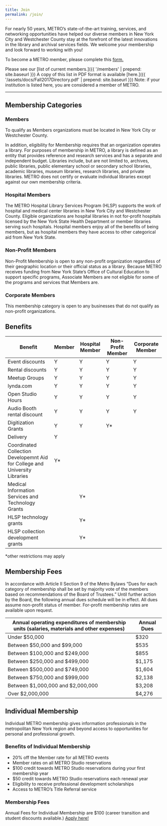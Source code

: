 ```yaml
---
title: Join
permalink: /join/
---
```


For nearly 50 years, METRO’s state-of-the-art training, services, and networking opportunities have helped our diverse members in New York City and Westchester County stay at the forefront of the latest innovations in the library and archival services fields. We welcome your membership and look forward to working with you!

To become a METRO member, please complete this <a href="https://www.google.com/url?q=https://docs.google.com/a/metro.org/forms/d/e/1FAIpQLScdl5-ktEFGNhXXEn4bAF54Blbu8wraOFRshnR42LSWpjwAMQ/viewform&sa=D&ust=1487006619450000&usg=AFQjCNFapEQ3uj1NJ24wWw9pPylQBsq2_Q" target="_blank">form.</a>

Please see our [list of current members.]({{ '/members' | prepend: site.baseurl }}) A copy of this list in PDF format is available [here.]({{ '/assets/docs/Fall2017Directory.pdf' | prepend: site.baseurl }}) Note: if your institution is listed here, you are considered a member of METRO.

<hr />

## Membership Categories

### Members

To qualify as Members organizations must be located in New York City or Westchester County. 

In addition, eligibility for Membership requires that an organization operates a library.  For purposes of membership in METRO, a library is defined as an entity that provides reference and research services and has a separate and independent budget. Libraries include, but are not limited to, archives, public libraries, public elementary school or secondary school libraries, academic libraries, museum libraries, research libraries, and private libraries. METRO does not certify or evaluate individual libraries except against our own membership criteria.

### Hospital Members

The METRO Hospital Library Services Program (HLSP) supports the work of hospital and medical center libraries in New York City and Westchester County. Eligible organizations are hospital libraries in not for-profit hospitals licensed by the New York State Health Department or member libraries serving such hospitals. Hospital members enjoy all of the benefits of being members, but as hospital members they have access to other categorical aid from New York State.

### Non-Profit Members

Non-Profit Membership is open to any non-profit organization regardless of their geographic location or their official status as a library. Because METRO receives funding from New York State’s Office of Cultural Education to support specific programs, Associate Members are not eligible for some of the programs and services that Members are.

### Corporate Members

This membership category is open to any businesses that do not qualify as non-profit organizations. 

## Benefits

| Benefit | Member  | Hospital Member | Non-Profit Member | Corporate Member  |
| ------- | ------- | ------- | ------- | ------- |
| Event discounts | Y | Y | Y | Y |
| Rental discounts | Y | Y | Y | Y |
| Meetup Groups | Y | Y | Y | Y |
| lynda.com | Y | Y | Y | Y |
| Open Studio Hours | Y | Y | Y | Y |
| Audio Booth rental discount | Y | Y | Y | Y |
| Digitization Grants | Y | Y | Y* |  |
| Delivery | Y |  |  |  |
| Coordinated Collection Developemnt Aid for College and University Libraries | Y* |  |  |  |
| Medical Information Services and Technology Grants |  | Y* |  |  |
| HLSP technology grants |  | Y* |  |  |
| HLSP collection development grants |  | Y* |  |  |

*other restrictions may apply

## Membership Fees

In accordance with Article II Section 9 of the Metro Bylaws “Dues for each category of membership shall be set by majority vote of the members based on recommendations of the Board of Trustees.” Until further action by the Board, the following annual dues schedule will be in effect. All dues assume non-profit status of member. For-profit membership rates are available upon request.

|  Annual operating expenditures of membership units (salaries, materials and other expenses)  |  Annual Dues                |
|  ------------------------------------------  |  ----------------------  |
|  Under $50,000  | $320            |
|  Between $50,000 and $99,000     | $535            |
|    Between $100,000 and $249,000     |  $855            |
|  Between $250,000 and $499,000     |  $1,175            |
|  Between $500,000 and $749,000    |  $1,604            |
|  Between $750,000 and $999,000      |  $2,138            |
|  Between $1,000,000 and $2,000,000 |  $3,208            |
|   Over $2,000,000                  |  $4,276            |


## Individual Membership

Individual METRO membership gives information professionals in the metropolitan New York region and beyond access to opportunities for personal and professional growth. 

### Benefits of Individual Membership

* 20% off the Member rate for all METRO events
* Member rates on all METRO Studio reservations
* $100 credit towards METRO Studio reservations during your first membership year
* $50 credit towards METRO Studio reservations each renewal year
* Eligibility to receive professional development scholarships
* Access to METRO’s Title Referral service

### Membership Fees

Annual Fees for Individual Membership are $100 (career transition and student discounts available.) [Apply here!](https://airtable.com/shrNVjX2itMUwJwmX)

